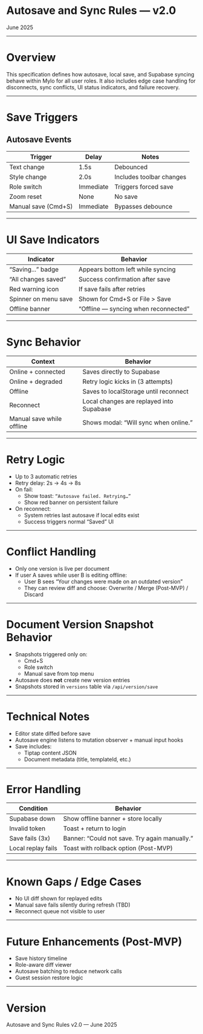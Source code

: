 # Autosave and Sync Rules — v2.0

June 2025

---

# Overview

This specification defines how autosave, local save, and Supabase syncing behave within Mylo for all user roles. It also includes edge case handling for disconnects, sync conflicts, UI status indicators, and failure recovery.

---

# Save Triggers

## Autosave Events

| Trigger | Delay | Notes |
|---------|-------|-------|
| Text change | 1.5s | Debounced |
| Style change | 2.0s | Includes toolbar changes |
| Role switch | Immediate | Triggers forced save |
| Zoom reset | None | No save |
| Manual save (Cmd+S) | Immediate | Bypasses debounce |

---

# UI Save Indicators

| Indicator | Behavior |
|-----------|----------|
| “Saving...” badge | Appears bottom left while syncing |
| “All changes saved” | Success confirmation after save |
| Red warning icon | If save fails after retries |
| Spinner on menu save | Shown for Cmd+S or File > Save |
| Offline banner | “Offline — syncing when reconnected” |

---

# Sync Behavior

| Context | Behavior |
|---------|----------|
| Online + connected | Saves directly to Supabase |
| Online + degraded | Retry logic kicks in (3 attempts) |
| Offline | Saves to localStorage until reconnect |
| Reconnect | Local changes are replayed into Supabase |
| Manual save while offline | Shows modal: “Will sync when online.” |

---

# Retry Logic

- Up to 3 automatic retries
- Retry delay: 2s → 4s → 8s
- On fail:
  - Show toast: `“Autosave failed. Retrying…”`
  - Show red banner on persistent failure
- On reconnect:
  - System retries last autosave if local edits exist
  - Success triggers normal “Saved” UI

---

# Conflict Handling

- Only one version is live per document
- If user A saves while user B is editing offline:
  - User B sees “Your changes were made on an outdated version”
  - They can review diff and choose: Overwrite / Merge (Post-MVP) / Discard

---

# Document Version Snapshot Behavior

- Snapshots triggered only on:
  - Cmd+S
  - Role switch
  - Manual save from top menu
- Autosave does **not** create new version entries
- Snapshots stored in `versions` table via `/api/version/save`

---

# Technical Notes

- Editor state diffed before save
- Autosave engine listens to mutation observer + manual input hooks
- Save includes:
  - Tiptap content JSON
  - Document metadata (title, templateId, etc.)

---

# Error Handling

| Condition | Behavior |
|----------|----------|
| Supabase down | Show offline banner + store locally |
| Invalid token | Toast + return to login |
| Save fails (3x) | Banner: “Could not save. Try again manually.” |
| Local replay fails | Toast with rollback option (Post-MVP)

---

# Known Gaps / Edge Cases

- No UI diff shown for replayed edits
- Manual save fails silently during refresh (TBD)
- Reconnect queue not visible to user

---

# Future Enhancements (Post-MVP)

- Save history timeline
- Role-aware diff viewer
- Autosave batching to reduce network calls
- Guest session restore logic

---

# Version

Autosave and Sync Rules v2.0 — June 2025
